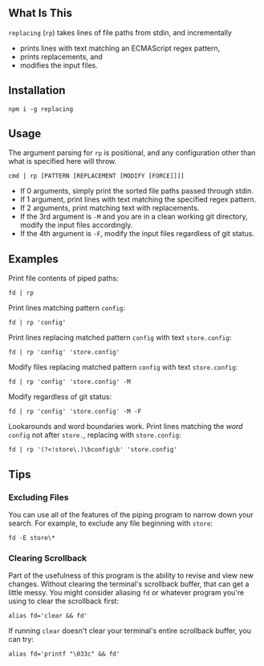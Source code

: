 ## What Is This

`replacing` (`rp`) takes lines of file paths from stdin, and incrementally
- prints lines with text matching an ECMAScript regex pattern,
- prints replacements, and
- modifies the input files.

## Installation
```
npm i -g replacing
```

## Usage
The argument parsing for `rp` is positional, and any configuration other than what is specified here will throw.
```
cmd | rp [PATTERN [REPLACEMENT [MODIFY [FORCE]]]]
```
- If 0 arguments, simply print the sorted file paths passed through stdin.
- If 1 argument, print lines with text matching the specified regex pattern.
- If 2 arguments, print matching text with replacements.
- If the 3rd argument is `-M` and you are in a clean working git directory, modify the input files accordingly.
- If the 4th argument is `-F`, modify the input files regardless of git status.

## Examples

Print file contents of piped paths:
```
fd | rp
```

Print lines matching pattern `config`:
```
fd | rp 'config'
```

Print lines replacing matched pattern `config` with text `store.config`:
```
fd | rp 'config' 'store.config'
```

Modify files replacing matched pattern `config` with text `store.config`:
```
fd | rp 'config' 'store.config' -M
```

Modify regardless of git status:
```
fd | rp 'config' 'store.config' -M -F
```

Lookarounds and word boundaries work. Print lines matching the *word* `config` not after `store.`, replacing with `store.config`:
```
fd | rp '(?<!store\.)\bconfig\b' 'store.config'
```

## Tips

### Excluding Files
You can use all of the features of the piping program to narrow down your search.
For example, to exclude any file beginning with `store`:
```
fd -E store\*
```

### Clearing Scrollback
Part of the usefulness of this program is the ability to revise and view new changes.
Without clearing the terminal's scrollback buffer, that can get a little messy.
You might consider aliasing `fd` or whatever program you're using to clear the scrollback first:
```
alias fd='clear && fd'
```
If running `clear` doesn't clear your terminal's entire scrollback buffer, you can try:
```
alias fd='printf "\033c" && fd'
```
